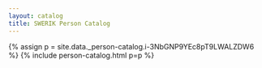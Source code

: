 ```yaml
---
layout: catalog
title: SWERIK Person Catalog
---
```

{% assign p = site.data._person-catalog.i-3NbGNP9YEc8pT9LWALZDW6 %}
{% include person-catalog.html p=p %}

